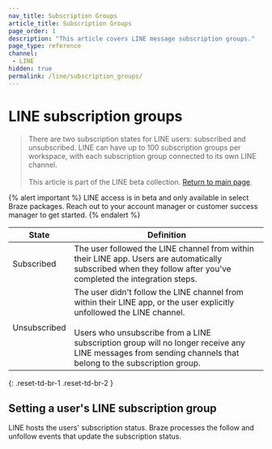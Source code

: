 ```yaml
---
nav_title: Subscription Groups
article_title: Subscription Groups
page_order: 1
description: "This article covers LINE message subscription groups."
page_type: reference
channel:
 - LINE
hidden: true
permalink: /line/subscription_groups/
---
```


# LINE subscription groups

> There are two subscription states for LINE users: subscribed and unsubscribed. LINE can have up to 100 subscription groups per workspace, with each subscription group connected to its own LINE channel.<br><br>This article is part of the LINE beta collection. [Return to main page](https://www.braze.com/docs/line/).

{% alert important %}
LINE access is in beta and only available in select Braze packages. Reach out to your account manager or customer success manager to get started.
{% endalert %}

| State | Definition |
| --- | --- |
| Subscribed | The user followed the LINE channel from within their LINE app. Users are automatically subscribed when they follow after you've completed the integration steps. |
| Unsubscribed | The user didn't follow the LINE channel from within their LINE app, or the user explicitly unfollowed the LINE channel. <br><br> Users who unsubscribe from a LINE subscription group will no longer receive any LINE messages from sending channels that belong to the subscription group. |
{: .reset-td-br-1 .reset-td-br-2 }

## Setting a user's LINE subscription group

LINE hosts the users' subscription status. Braze processes the follow and unfollow events that update the subscription status.